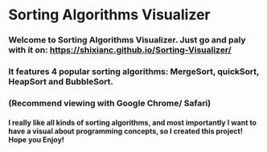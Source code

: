 # **Sorting Algorithms Visualizer**


### Welcome to Sorting Algorithms Visualizer. Just go and paly with it on: https://shixianc.github.io/Sorting-Visualizer/
### It features 4 popular sorting algorithms: MergeSort, quickSort, HeapSort and BubbleSort.
### (Recommend viewing with Google Chrome/ Safari)

#### I really like all kinds of sorting algorithms, and most importantly I want to have a visual about programming concepts, so I created this project! Hope you Enjoy!

